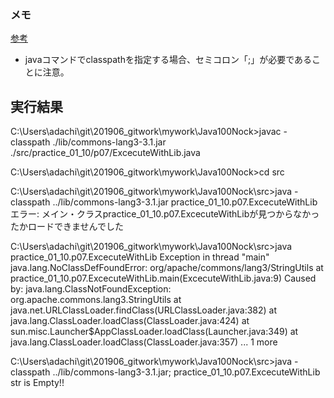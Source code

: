 ### メモ
[参考](https://nompor.com/2018/01/25/post-2397/)

- javaコマンドでclasspathを指定する場合、セミコロン「;」が必要であることに注意。

## 実行結果

C:\Users\adachi\git\201906_gitwork\mywork\Java100Nock>javac -classpath ./lib/commons-lang3-3.1.jar ./src/practice_01_10/p07/ExcecuteWithLib.java

C:\Users\adachi\git\201906_gitwork\mywork\Java100Nock>cd src

C:\Users\adachi\git\201906_gitwork\mywork\Java100Nock\src>java -classpath ../lib/commons-lang3-3.1.jar practice_01_10.p07.ExcecuteWithLib
エラー: メイン・クラスpractice_01_10.p07.ExcecuteWithLibが見つからなかったかロードできませんでした

C:\Users\adachi\git\201906_gitwork\mywork\Java100Nock\src>java practice_01_10.p07.ExcecuteWithLib
Exception in thread "main" java.lang.NoClassDefFoundError: org/apache/commons/lang3/StringUtils
        at practice_01_10.p07.ExcecuteWithLib.main(ExcecuteWithLib.java:9)
Caused by: java.lang.ClassNotFoundException: org.apache.commons.lang3.StringUtils
        at java.net.URLClassLoader.findClass(URLClassLoader.java:382)
        at java.lang.ClassLoader.loadClass(ClassLoader.java:424)
        at sun.misc.Launcher$AppClassLoader.loadClass(Launcher.java:349)
        at java.lang.ClassLoader.loadClass(ClassLoader.java:357)
        ... 1 more

C:\Users\adachi\git\201906_gitwork\mywork\Java100Nock\src>java -classpath ../lib/commons-lang3-3.1.jar; practice_01_10.p07.ExcecuteWithLib
str is Empty!!